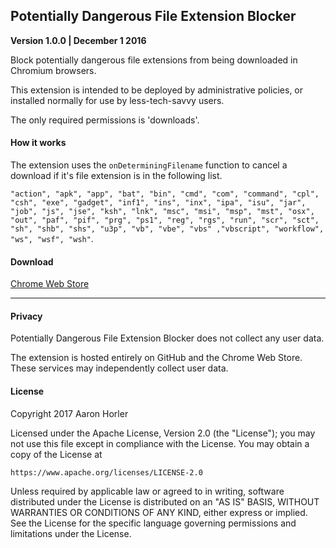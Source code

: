 ## Potentially Dangerous File Extension Blocker
**Version 1.0.0 | December 1 2016**

Block potentially dangerous file extensions from being downloaded in Chromium browsers.

This extension is intended to be deployed by administrative policies, or installed normally for use by less-tech-savvy users.

The only required permissions is 'downloads'.

#### How it works

The extension uses the `onDeterminingFilename` function to cancel a download if it's file extension is in the following list.

`"action", "apk", "app", "bat", "bin", "cmd", "com", "command", "cpl", "csh", "exe", "gadget", "inf1", "ins", "inx", "ipa", "isu", "jar", "job", "js", "jse", "ksh", "lnk", "msc", "msi", "msp", "mst", "osx", "out", "paf", "pif", "prg", "ps1", "reg", "rgs", "run", "scr", "sct", "sh", "shb", "shs", "u3p", "vb", "vbe", "vbs" ,"vbscript", "workflow", "ws", "wsf", "wsh"`.

#### Download

[Chrome Web Store](https://chrome.google.com/webstore/detail/potentially-dangerous-fil/biaiklkognaclgklcdlpgiajdgjofoai)

---

#### Privacy

Potentially Dangerous File Extension Blocker does not collect any user data. 

The extension is hosted entirely on GitHub and the Chrome Web Store. These services may independently collect user data.

#### License

Copyright 2017 Aaron Horler

Licensed under the Apache License, Version 2.0 (the "License");
you may not use this file except in compliance with the License.
You may obtain a copy of the License at

    https://www.apache.org/licenses/LICENSE-2.0

Unless required by applicable law or agreed to in writing, software
distributed under the License is distributed on an "AS IS" BASIS,
WITHOUT WARRANTIES OR CONDITIONS OF ANY KIND, either express or implied.
See the License for the specific language governing permissions and
limitations under the License.
